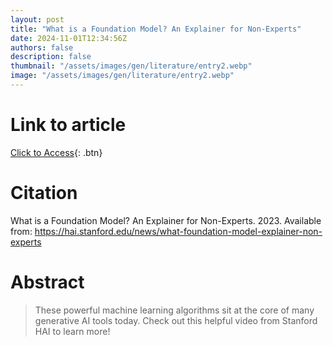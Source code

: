 ```yaml
---
layout: post
title: "What is a Foundation Model? An Explainer for Non-Experts"
date: 2024-11-01T12:34:56Z
authors: false
description: false
thumbnail: "/assets/images/gen/literature/entry2.webp"
image: "/assets/images/gen/literature/entry2.webp"
---
```

# Link to article
[Click to Access](https://hai.stanford.edu/news/what-foundation-model-explainer-non-experts){: .btn}

# Citation
What is a Foundation Model? An Explainer for Non-Experts. 2023. Available from: https://hai.stanford.edu/news/what-foundation-model-explainer-non-experts

# Abstract
 > These powerful machine learning algorithms sit at the core of many generative AI tools today. Check out this helpful video from Stanford HAI  to learn more!
